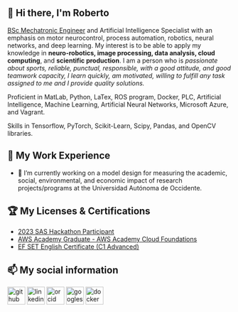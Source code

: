## 🙉 Hi there, I'm Roberto

[BSc Mechatronic Engineer](https://drive.google.com/file/d/1np8uE5l2QnVayfb2_UzNASRnShXMJnda/view?usp=sharing) and Artificial Intelligence Specialist with an emphasis on motor neurocontrol, process automation, robotics, neural networks, and deep learning. My interest is to be able to apply my knowledge in **neuro-robotics, image processing, data analysis, cloud computing**, and **scientific production**. I am a person who is *passionate about sports, reliable, punctual, responsible, with a good attitude, and good teamwork capacity, I learn quickly, am motivated, willing to fulfill any task assigned to me and I provide quality solutions.*

Proficient in MatLab, Python, LaTex, ROS program, Docker, PLC, Artificial Intelligence, Machine Learning, Artificial Neural Networks, Microsoft Azure, and Vagrant.

Skills in Tensorflow, PyTorch, Scikit-Learn, Scipy, Pandas, and OpenCV libraries.

## 🚀 My Work Experience

- 🔭 I’m currently working on a model design for measuring the academic, social, environmental, and economic impact of research projects/programs at the Universidad Autónoma de Occidente. 

## 🏆 My Licenses & Certifications

- [2023 SAS Hackathon Participant](https://www.credly.com/badges/3d649a83-346a-47d3-bf15-2e01da8a6b06/linked_in_profile)
- [AWS Academy Graduate - AWS Academy Cloud Foundations](https://www.credly.com/badges/69c8a396-b233-4d4f-a3ff-970b617838e7/linked_in_profile)
- [EF SET English Certificate (C1 Advanced)](https://www.efset.org/cert/eLRCFb)

## 📫 My social information
[<img src='https://cdn.jsdelivr.net/npm/simple-icons@3.0.1/icons/github.svg' alt='github' height='40'>](https://github.com/Robertto48)  [<img src='https://cdn.jsdelivr.net/npm/simple-icons@3.0.1/icons/linkedin.svg' alt='linkedin' height='40'>](https://www.linkedin.com/in/roberto-jos%C3%A9-guerrero-criollo-4b008a12b/)  [<img src='https://cdn.jsdelivr.net/npm/simple-icons@3.0.1/icons/orcid.svg' alt='orcid' height='40'>](https://orcid.org/0000-0003-4760-4410)  [<img src='https://cdn.jsdelivr.net/npm/simple-icons@3.0.1/icons/googlescholar.svg' alt='googlescholar' height='40'>](https://scholar.google.com/citations?hl=es&user=SfBzugsAAAAJ)  [<img src='https://cdn.jsdelivr.net/npm/simple-icons@3.0.1/icons/docker.svg' alt='docker' height='40'>](https://hub.docker.com/u/criollo48)  

